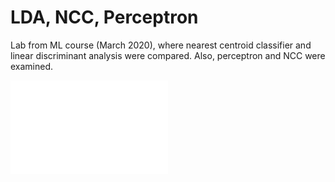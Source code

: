 # LDA, NCC, Perceptron
Lab from ML course (March 2020), where nearest centroid classifier and linear discriminant analysis were compared. Also, perceptron and NCC were examined.

<embed src="./lda_vs_ncc/ncc-lda-comparison.pdf" width="50%" type="application/pdf">
